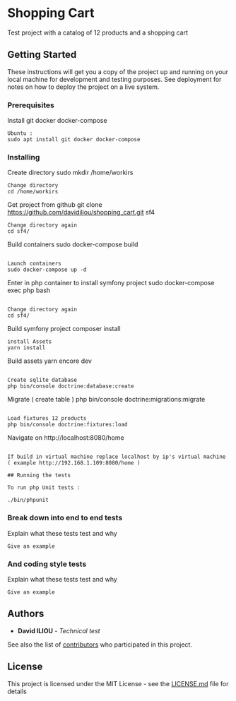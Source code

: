 # Shopping Cart

Test project with a catalog of 12 products and a shopping cart

## Getting Started

These instructions will get you a copy of the project up and running on your local machine for development and testing purposes. See deployment for notes on how to deploy the project on a live system.

### Prerequisites

Install git docker docker-compose
```
Ubuntu : 
sudo apt install git docker docker-compose
```

### Installing

Create directory
sudo mkdir /home/workirs
```
Change directory
cd /home/workirs
```
Get project from github
git clone https://github.com/davidiliou/shopping_cart.git sf4
```
Change directory again
cd sf4/
```
Build containers
sudo docker-compose build
```

Launch containers
sudo docker-compose up -d
```
Enter in php container to install symfony project
sudo docker-compose exec php bash
```

Change directory again
cd sf4/
```
Build symfony project
composer install
```
install Assets
yarn install
```

Build assets
yarn encore dev
```

Create sqlite database
php bin/console doctrine:database:create
```
Migrate ( create table )
php bin/console doctrine:migrations:migrate
```

Load fixtures 12 products
php bin/console doctrine:fixtures:load
```

Navigate on
http://localhost:8080/home
```

If build in virtual machine replace localhost by ip's virtual machine ( example http://192.168.1.109:8080/home )

## Running the tests

To run php Unit tests :

./bin/phpunit
```

### Break down into end to end tests

Explain what these tests test and why

```
Give an example
```

### And coding style tests

Explain what these tests test and why

```
Give an example
```


## Authors

* **David ILIOU** - *Technical test*

See also the list of [contributors](https://github.com/your/project/contributors) who participated in this project.

## License

This project is licensed under the MIT License - see the [LICENSE.md](LICENSE.md) file for details
